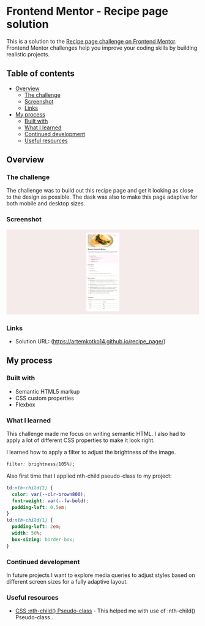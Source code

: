 # Frontend Mentor - Recipe page solution

This is a solution to the [Recipe page challenge on Frontend Mentor](https://www.frontendmentor.io/challenges/recipe-page-KiTsR8QQKm). Frontend Mentor challenges help you improve your coding skills by building realistic projects.

## Table of contents

- [Overview](#overview)
  - [The challenge](#the-challenge)
  - [Screenshot](#screenshot)
  - [Links](#links)
- [My process](#my-process)
  - [Built with](#built-with)
  - [What I learned](#what-i-learned)
  - [Continued development](#continued-development)
  - [Useful resources](#useful-resources)

## Overview

### The challenge

The challenge was to build out this recipe page and get it looking as close to the design as possible. The dask was also to make this page adaptive for both mobile and desktop sizes.

### Screenshot

![](./result.png)

### Links

- Solution URL: (https://artemkotko14.github.io/recipe_page/)

## My process

### Built with

- Semantic HTML5 markup
- CSS custom properties
- Flexbox

### What I learned

This challenge made me focus on writing semantic HTML. I also had to apply a lot of different CSS properties to make it look right.

I learned how to apply a filter to adjust the brightness of the image.

```css
filter: brightness(105%);
```

Also first time that I applied nth-child pseudo-class to my project:

```css
td:nth-child(2) {
  color: var(--clr-brown800);
  font-weight: var(--fw-bold);
  padding-left: 0.5em;
}
td:nth-child(1) {
  padding-left: 2em;
  width: 50%;
  box-sizing: border-box;
}
```

### Continued development

In future projects I want to explore media queries to adjust styles based on different screen sizes for a fully adaptive layout.

### Useful resources

- [CSS :nth-child() Pseudo-class](https://www.w3schools.com/cssref/sel_nth-child.php) - This helped me with use of :nth-child() Pseudo-class .
